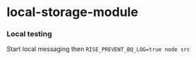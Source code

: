 # local-storage-module

### Local testing

Start local messaging then `RISE_PREVENT_BQ_LOG=true node src`
